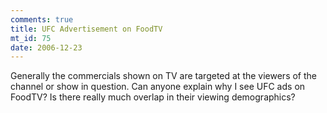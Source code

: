 ```yaml
--- 
comments: true
title: UFC Advertisement on FoodTV
mt_id: 75
date: 2006-12-23
---
```

Generally the commercials shown on TV are targeted at the viewers of the channel or show in question.  Can anyone explain why I see UFC ads on FoodTV?  Is there really much overlap in their viewing demographics?
